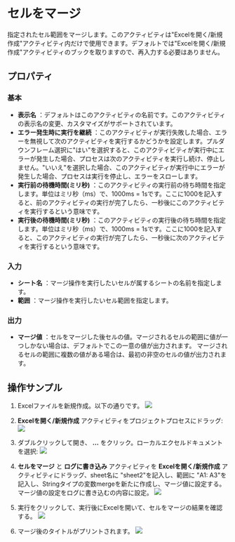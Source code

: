 # セルをマージ

指定されたセル範囲をマージします。このアクティビティは"Excelを開く/新規作成"アクティビティ内だけで使用できます。デフォルトでは"Excelを開く/新規作成"アクティビティのブックを取りますので、再入力する必要はありません。

## プロパティ

### 基本

- **表示名** ：デフォルトはこのアクティビティの名前です。このアクティビティの表示名の変更、カスタマイズがサポートされています。
- **エラー発生時に実行を継続** ：このアクティビティが実行失敗した場合、エラーを無視して次のアクティビティを実行するかどうかを設定します。プルダウンフレーム選択に"はい"を選択すると、このアクティビティが実行中にエラーが発生した場合、プロセスは次のアクティビティを実行し続け、停止しません。"いいえ"を選択した場合、このアクティビティが実行中にエラーが発生した場合、プロセスは実行を停止し、エラーをスローします。
- **実行前の待機時間(ミリ秒)** ：このアクティビティの実行前の待ち時間を指定します。単位はミリ秒（ms）で、1000ms = 1sです。ここに1000を記入すると、前のアクティビティの実行が完了したら、一秒後にこのアクティビティを実行するという意味です。
- **実行後の待機時間(ミリ秒)** ：このアクティビティの実行後の待ち時間を指定します。単位はミリ秒（ms）で、1000ms = 1sです。ここに1000を記入すると、このアクティビティの実行が完了したら、一秒後に次のアクティビティを実行するという意味です。


### 入力

- **シート名** ：マージ操作を実行したいセルが属するシートの名前を指定します。
- **範囲** ：マージ操作を実行したいセル範囲を指定します。

### 出力

- **マージ値** ：セルをマージした後セルの値。マージされるセルの範囲に値が一つしかない場合は、デフォルトでこの一意の値が出力されます。
マージされるセルの範囲に複数の値がある場合は、最初の非空のセルの値が出力されます。

## 操作サンプル

1. Excelファイルを新規作成。以下の通りです。
![](https://docimages.blob.core.chinacloudapi.cn/images/Activities/MergeCells1.png)

2. **Excelを開く/新規作成** アクティビティをプロジェクトプロセスにドラッグ:
![](https://docimages.blob.core.chinacloudapi.cn/images/Activities/OpenExcel1.png)

3. ダブルクリックして開き、 **...** をクリック。ローカルエクセルドキュメントを選択:
![](https://docimages.blob.core.chinacloudapi.cn/images/Activities/OpenExcel2.png)

4. **セルをマージ** と **ログに書き込み** アクティビティを **Excelを開く/新規作成** アクティビティにドラッグ、sheet名に "sheet2"を記入し、範囲に "A1: A3"を記入し、Stringタイプの変数mergeを新たに作成し、マージ値に設定する。マージ値の設定をログに書き込むの内容に設定。
![](https://docimages.blob.core.chinacloudapi.cn/images/Activities/MergeCells2.png)

5. 実行をクリックして、実行後にExcelを開いて、セルをマージの結果を確認する。
![](https://docimages.blob.core.chinacloudapi.cn/images/Activities/MergeCells3.png)

6. マージ後のタイトルがプリントされます。
![](https://docimages.blob.core.chinacloudapi.cn/images/Activities/MergeCells4.png)